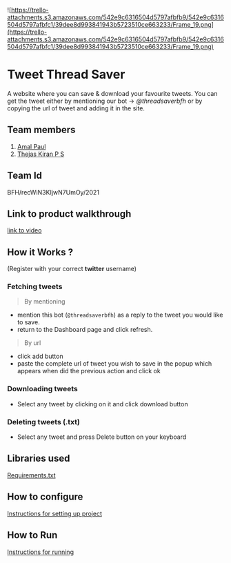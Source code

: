 ![https://trello-attachments.s3.amazonaws.com/542e9c6316504d5797afbfb9/542e9c6316504d5797afbfc1/39dee8d993841943b5723510ce663233/Frame_19.png](https://trello-attachments.s3.amazonaws.com/542e9c6316504d5797afbfb9/542e9c6316504d5797afbfc1/39dee8d993841943b5723510ce663233/Frame_19.png)

# Tweet Thread Saver

A website where you can save & download your favourite tweets.
You can get the tweet either by mentioning our bot -> *@threadsaverbfh*
or by copying the url of tweet and adding it in the site.

## Team members

1. [Amal Paul](https://github.com/amalpaul54111)
2. [Thejas Kiran P S](https://github.com/ThejasKiranPS)

## Team Id

BFH/recWiN3KIjwN7UmOy/2021

## Link to product walkthrough

[link to video](https://www.loom.com/share/13c955f85a4d47b4bdf70c3e3da0f3ce?sharedAppSource=personal_library)

## How it Works ?

(Register with your correct **twitter** username)

### Fetching tweets

> By mentioning

- mention this bot (`@threadsaverbfh`) as a reply to the tweet you would like to save.
- return to the Dashboard page and click refresh.

> By url

- click add button
- paste the complete url of tweet you wish to save in the popup which appears when did the previous action and click ok

### Downloading tweets

- Select any tweet by clicking on it and click download button

### Deleting tweets (.txt)

- Select any tweet and press Delete button on your keyboard

## Libraries used

[Requirements.txt](https://github.com/ThejasKiranPS/tweet-thread-saver/blob/main/requirements.txt)

## How to configure

[Instructions for setting up project](https://github.com/ThejasKiranPS/tweet-thread-saver/blob/main/how-to-run.md)

## How to Run

[Instructions for running](https://github.com/ThejasKiranPS/tweet-thread-saver/blob/main/how-to-run.md)
